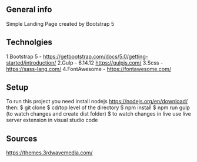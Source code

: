 ## General info
Simple Landing Page created by Bootstrap 5
## Technolgies
1.Bootstrap 5 - https://getbootstrap.com/docs/5.0/getting-started/introduction/
2.Gulp - 6.14.12 https://gulpjs.com/
3.Scss - https://sass-lang.com/
4.FontAwesome - https://fontawesome.com/

## Setup
To run this project you need install nodejs https://nodejs.org/en/download/ then:
$ git clone 
$ cd/top level of the directory
$ npm install
$ npm run gulp (to watch changes and create dist folder)
$ to watch changes in live use live server extension in visual studio code

## Sources
https://themes.3rdwavemedia.com/
